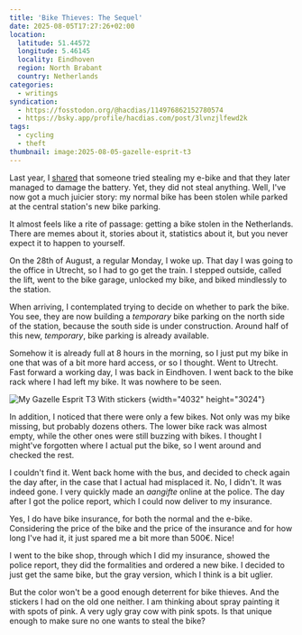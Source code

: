 ```yaml
---
title: 'Bike Thieves: The Sequel'
date: 2025-08-05T17:27:26+02:00
location:
  latitude: 51.44572
  longitude: 5.46145
  locality: Eindhoven
  region: North Brabant
  country: Netherlands
categories:
  - writings
syndication:
  - https://fosstodon.org/@hacdias/114976862152780574
  - https://bsky.app/profile/hacdias.com/post/3lvnzjlfewd2k
tags:
  - cycling
  - theft
thumbnail: image:2025-08-05-gazelle-esprit-t3
---
```


Last year, I [shared](/2024/04/01/bike-thieves/) that someone tried stealing my e-bike and that they later managed to damage the battery. Yet, they did not steal anything. Well, I've now got a much juicier story: my normal bike has been stolen while parked at the central station's new bike parking.

<!--more-->

It almost feels like a rite of passage: getting a bike stolen in the Netherlands. There are memes about it, stories about it, statistics about it, but you never expect it to happen to yourself.

On the 28th of August, a regular Monday, I woke up. That day I was going to the office in Utrecht, so I had to go get the train. I stepped outside, called the lift, went to the bike garage, unlocked my bike, and biked mindlessly to the station.

When arriving, I contemplated trying to decide on whether to park the bike. You see, they are now building a *temporary* bike parking on the north side of the station, because the south side is under construction. Around half of this new, *temporary*, bike parking is already available.

Somehow it is already full at 8 hours in the morning, so I just put my bike in one that was of a bit more hard access, or so I thought. Went to Utrecht. Fast forward a working day, I was back in Eindhoven. I went back to the bike rack where I had left my bike. It was nowhere to be seen.

![My Gazelle Esprit T3 With stickers](image:2025-08-05-gazelle-esprit-t3)
{width="4032" height="3024"}

In addition, I noticed that there were only a few bikes. Not only was my bike missing, but probably dozens others. The lower bike rack was almost empty, while the other ones were still buzzing with bikes. I thought I might've forgotten where I actual put the bike, so I went around and checked the rest.

I couldn't find it. Went back home with the bus, and decided to check again the day after, in the case that I actual had misplaced it. No, I didn't. It was indeed gone. I very quickly made an *aangifte* online at the police. The day after I got the police report, which I could now deliver to my insurance.

Yes, I do have bike insurance, for both the normal and the e-bike. Considering the price of the bike and the price of the insurance and for how long I've had it, it just spared me a bit more than 500€. Nice!

I went to the bike shop, through which I did my insurance, showed the police report, they did the formalities and ordered a new bike. I decided to just get the same bike, but the gray version, which I think is a bit uglier.

But the color won't be a good enough deterrent for bike thieves. And the stickers I had on the old one neither. I am thinking about spray painting it with spots of pink. A very ugly gray cow with pink spots. Is that unique enough to make sure no one wants to steal the bike?
